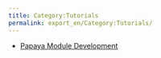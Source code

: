 ```yaml
---
title: Category:Tutorials
permalink: export_en/Category:Tutorials/
---
```


-   [Papaya Module Development](/Papaya_Module_Development "wikilink")

